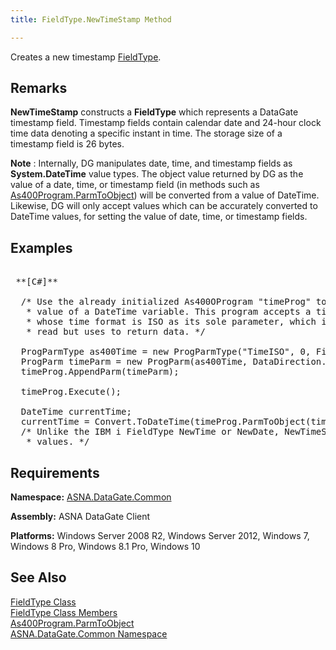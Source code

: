 ```yaml
---
title: FieldType.NewTimeStamp Method

---
```


Creates a new timestamp [ FieldType](field-type-class.html).

## Remarks

**NewTimeStamp** constructs a **FieldType** which represents a DataGate timestamp field. Timestamp fields contain calendar date and 24-hour clock time data denoting a specific instant in time. The storage size of a timestamp field is 26 bytes.

**Note** : Internally, DG manipulates date, time, and timestamp fields as **System.DateTime** value types. The object value returned by DG as the value of a date, time, or timestamp field (in methods such as [As400Program.ParmToObject](as400program-class-parm-to_object-method-main.html)) will be converted from a value of DateTime. Likewise, DG will only accept values which can be accurately converted to DateTime values, for setting the value of date, time, or timestamp fields.
## Examples

<pre>        <span class="lang">
 **[C#]** 
        </span>
  /* Use the already initialized As400OProgram "timeProg" to set the
   * value of a DateTime variable. This program accepts a timestamp data type
   * whose time format is ISO as its sole parameter, which it does not
   * read but uses to return data. */

  ProgParmType as400Time = new ProgParmType("TimeISO", 0, FieldType.NewTimestamp());
  ProgParm timeParm = new ProgParm(as400Time, DataDirection.Output);
  timeProg.AppendParm(timeParm);

  timeProg.Execute();

  DateTime currentTime;
  currentTime = Convert.ToDateTime(timeProg.ParmToObject(timeParm, Type.GetType("System.DateTime"), 0));
  /* Unlike the IBM i FieldType NewTime or NewDate, NewTimeStamp contains both date and time
   * values. */</pre>


## Requirements

**Namespace:** [ASNA.DataGate.Common](datagate-common-namespace.html)

<span> **Assembly:** ASNA DataGate Client</span> 

**Platforms:** Windows Server 2008 R2, Windows Server 2012, Windows 7, Windows 8 Pro, Windows 8.1 Pro, Windows 10
## See Also


[FieldType Class](field-type-class.html)
      <br />
[FieldType Class Members](field-type-members.html)
      <br />
[As400Program.ParmToObject](as400program-class-parm-to_object-method-main.html)
      <br />
[ASNA.DataGate.Common Namespace](datagate-common-namespace.html)


